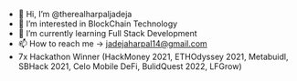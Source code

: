 - 👋 Hi, I’m @therealharpaljadeja
- 👀 I’m interested in BlockChain Technology
- 🌱 I’m currently learning Full Stack Development
- 📫 How to reach me -> jadejaharpal14@gmail.com
- 7x Hackathon Winner (HackMoney 2021, ETHOdyssey 2021, Metabuidl, SBHack 2021, Celo Mobile DeFi, BulidQuest 2022, LFGrow)

<!---
therealharpaljadeja/therealharpaljadeja is a ✨ special ✨ repository because its `README.md` (this file) appears on your GitHub profile.
You can click the Preview link to take a look at your changes.
--->
